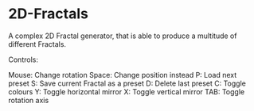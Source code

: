 # 2D-Fractals


A complex 2D Fractal generator, that is able to produce a multitude of different Fractals.

Controls:

Mouse:  Change rotation
Space:  Change position instead
P:      Load next preset
S:      Save current Fractal as a preset
D:      Delete last preset
C:      Toggle colours
Y:      Toggle horizontal mirror
X:      Toggle vertical mirror
TAB:    Toggle rotation axis
